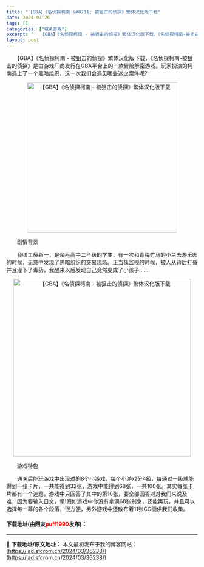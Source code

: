 ```yaml
---
title: "【GBA】《名侦探柯南 &#8211; 被狙击的侦探》繁体汉化版下载"
date: 2024-03-26
tags: []
categories: ["GBA游戏"]
excerpt: "　　【GBA】《名侦探柯南 - 被狙击的侦探》繁体汉化版下载，《名侦探柯南-被狙击的侦探》是由游戏厂商发行在GBA平台上的一款冒险解密游戏。玩家扮演的柯南遇上了一个黑暗组织，这一次我们会遇见哪些迷之案件呢? 　　剧情背景 　　我叫工藤新一，是帝丹高中二年级的学生，有一次和青梅竹马的小兰去游乐园的时候&hellip;"
layout: post
---
```


 <p>　　【GBA】《名侦探柯南 - 被狙击的侦探》繁体汉化版下载，《名侦探柯南-被狙击的侦探》是由游戏厂商发行在GBA平台上的一款冒险解密游戏。玩家扮演的柯南遇上了一个黑暗组织，这一次我们会遇见哪些迷之案件呢?</p> <p align="center"><img align="" border="0" src="https://lad.sfcrom.cn/wp-content/uploads/2024/03/20240326_660264ae36a98.png" width="396" alt="【GBA】《名侦探柯南 - 被狙击的侦探》繁体汉化版下载" /></p> <p>　　剧情背景</p> <p>　　我叫工藤新一，是帝丹高中二年级的学生，有一次和青梅竹马的小兰去游乐园的时候，无意中发现了黑暗组织的交易现场。正当我监视的时候，被人从背后打昏并且灌下了毒药，我醒来以后发现自己竟然变成了小孩子&hellip;&hellip;</p> <p align="center"><img align="" border="0" src="https://lad.sfcrom.cn/wp-content/uploads/2024/03/20240326_660264aed33c2.png" width="468" alt="【GBA】《名侦探柯南 - 被狙击的侦探》繁体汉化版下载" /></p> <p>　　游戏特色</p> <p>　　通关后能玩游戏中出现过的8个小游戏，每个小游戏分4级，每通过一级就能得到一张卡片，一共能得到32张，游戏中能得到68张，一共100张。其实每张卡片都有一个迷题，游戏中只回答了其中的第10张，要全部回答对对我们来说及难，因为要输入日文，晕!假如游戏中你没有拿满68张别急，还能再玩，并且可以选择每一幕的各个段落，很方便，另外游戏中还散布着11张CG画供我们收集。</p> <p><h4>下载地址(由网友<font color="red">puff1990</font>发布)：</h4></p> 

---
📖 **下载地址/原文地址：** 本文最初发布于我的博客网站：[https://lad.sfcrom.cn/2024/03/36238/](https://lad.sfcrom.cn/2024/03/36238/)
